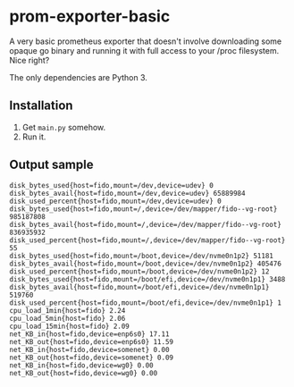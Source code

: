 
# prom-exporter-basic

A very basic prometheus exporter that doesn't involve downloading some opaque go binary
and running it with full access to your /proc filesystem. Nice right?

The only dependencies are Python 3.


## Installation

1. Get `main.py` somehow.
1. Run it.

## Output sample

```
disk_bytes_used{host=fido,mount=/dev,device=udev} 0
disk_bytes_avail{host=fido,mount=/dev,device=udev} 65889984
disk_used_percent{host=fido,mount=/dev,device=udev} 0
disk_bytes_used{host=fido,mount=/,device=/dev/mapper/fido--vg-root} 985187808
disk_bytes_avail{host=fido,mount=/,device=/dev/mapper/fido--vg-root} 836935932
disk_used_percent{host=fido,mount=/,device=/dev/mapper/fido--vg-root} 55
disk_bytes_used{host=fido,mount=/boot,device=/dev/nvme0n1p2} 51181
disk_bytes_avail{host=fido,mount=/boot,device=/dev/nvme0n1p2} 405476
disk_used_percent{host=fido,mount=/boot,device=/dev/nvme0n1p2} 12
disk_bytes_used{host=fido,mount=/boot/efi,device=/dev/nvme0n1p1} 3488
disk_bytes_avail{host=fido,mount=/boot/efi,device=/dev/nvme0n1p1} 519760
disk_used_percent{host=fido,mount=/boot/efi,device=/dev/nvme0n1p1} 1
cpu_load_1min{host=fido} 2.24
cpu_load_5min{host=fido} 2.06
cpu_load_15min{host=fido} 2.09
net_KB_in{host=fido,device=enp6s0} 17.11
net_KB_out{host=fido,device=enp6s0} 11.59
net_KB_in{host=fido,device=somenet} 0.00
net_KB_out{host=fido,device=somenet} 0.09
net_KB_in{host=fido,device=wg0} 0.00
net_KB_out{host=fido,device=wg0} 0.00
```
